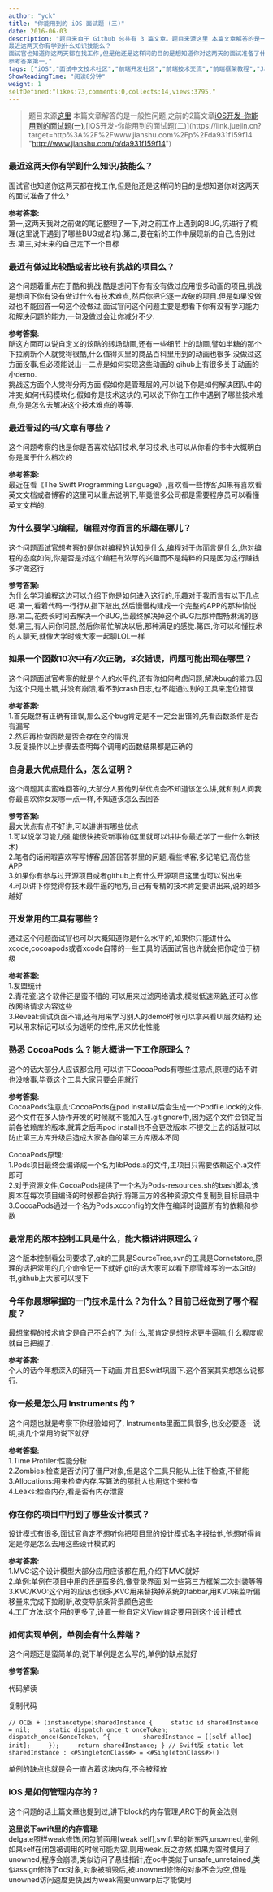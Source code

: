 ```yaml
---
author: "yck"
title: "你能用到的 iOS 面试题 (三)"
date: 2016-06-03
description: "题目来自于 Github 总共有 3 篇文章。题目来源这里 本篇文章解答的是一般性问题,之前的2篇文章iOS开发-你能用到的面试题(一),iOS开发-你能用到的面试题(二)
最近这两天你有学到什么知识技能么？
面试官也知道你这两天都在找工作,但是他还是这样问的目的是想知道你对这两天的面试准备了什么?
参考答案第一,"
tags: ["iOS","面试中文技术社区","前端开发社区","前端技术交流","前端框架教程","JavaScript 学习资源","CSS 技巧与最佳实践","HTML5 最新动态","前端工程师职业发展","开源前端项目","前端技术趋势"]
ShowReadingTime: "阅读8分钟"
weight: 1
selfDefined:"likes:73,comments:0,collects:14,views:3795,"
---
```

> 题目来源[这里](https://link.juejin.cn?target=https%3A%2F%2Fgithub.com%2Flzyy%2FiOS-Developer-Interview-Questions "https://github.com/lzyy/iOS-Developer-Interview-Questions") 本篇文章解答的是一般性问题,之前的2篇文章[iOS开发-你能用到的面试题(一)](https://link.juejin.cn?target=http%3A%2F%2Fwww.jianshu.com%2Fp%2Fc22886db98ec "http://www.jianshu.com/p/c22886db98ec"),[iOS开发-你能用到的面试题(二)](https://link.juejin.cn?target=http%3A%2F%2Fwww.jianshu.com%2Fp%2Fda931f159f14 "http://www.jianshu.com/p/da931f159f14")

### 最近这两天你有学到什么知识/技能么？

面试官也知道你这两天都在找工作,但是他还是这样问的目的是想知道你对这两天的面试准备了什么?

**参考答案:**  
第一,这两天我对之前做的笔记整理了一下,对之前工作上遇到的BUG,坑进行了梳理(这里说下遇到了哪些BUG或者坑).第二,要在新的工作中展现新的自己,告别过去.第三,对未来的自己定下一个目标

### 最近有做过比较酷或者比较有挑战的项目么？

这个问题着重点在于酷和挑战.酷是想问下你有没有做过应用很多动画的项目,挑战是想问下你有没有做过什么有技术难点,然后你把它逐一攻破的项目.但是如果没做过也不能回答一句这个没做过,面试官问这个问题主要是想看下你有没有学习能力和解决问题的能力,一句没做过会让你减分不少.

**参考答案:**  
酷这方面可以说自定义的炫酷的转场动画,还有一些细节上的动画,譬如半糖的那个下拉刷新个人就觉得很酷,什么值得买里的商品百科里用到的动画也很多.没做过这方面没事,但必须能说出一二点是如何实现这些动画的,gihub上有很多关于动画的小demo.  
挑战这方面个人觉得分两方面.假如你是管理层的,可以说下你是如何解决团队中的冲突,如何代码模块化.假如你是技术这块的,可以说下你在工作中遇到了哪些技术难点,你是怎么去解决这个技术难点的等等.

### 最近看过的书/文章有哪些？

这个问题考察的也是你是否喜欢钻研技术,学习技术,也可以从你看的书中大概明白你是属于什么档次的

**参考答案:**  
最近在看《The Swift Programming Language》,喜欢看一些博客,如果有喜欢看英文文档或者博客的这里可以重点说明下,毕竟很多公司都是需要程序员可以看懂英文文档的.

### 为什么要学习编程，编程对你而言的乐趣在哪儿？

这个问题面试官想考察的是你对编程的认知是什么,编程对于你而言是什么,你对编程的态度如何,你是否是对这个编程有浓厚的兴趣而不是纯粹的只是因为这行赚钱多才做这行

**参考答案:**  
为什么学习编程这边可以介绍下你是如何进入这行的,乐趣对于我而言有以下几点吧.第一,看着代码一行行从指下敲出,然后慢慢构建成一个完整的APP的那种愉悦感.第二,花费长时间去解决一个BUG,当最终解决掉这个BUG后那种酣畅淋漓的感觉.第三,有人问你问题,然后你帮忙解决以后,那种满足的感觉.第四,你可以和懂技术的人聊天,就像大学时候大家一起聊LOL一样

### 如果一个函数10次中有7次正确，3次错误，问题可能出现在哪里？

这个问题面试官考察的就是个人的水平的,还有你如何考虑问题,解决bug的能力.因为这个只是出错,并没有崩溃,看不到crash日志,也不能通过别的工具来定位错误

**参考答案:**  
1.首先既然有正确有错误,那么这个bug肯定是不一定会出错的,先看函数条件是否有漏写  
2.然后再检查函数是否会存在空的情况  
3.反复操作以上步骤去查明每个调用的函数结果都是正确的

### 自身最大优点是什么，怎么证明？

这个问题其实蛮难回答的,大部分人要他列举优点会不知道该怎么讲,就和别人问我你最喜欢你女友哪一点一样,不知道该怎么去回答

**参考答案:**  
最大优点有点不好讲,可以讲讲有哪些优点  
1.可以说学习能力强,能很快接受新事物(这里就可以讲讲你最近学了一些什么新技术)  
2.笔者的话闲暇喜欢写写博客,回答回答群里的问题,看些博客,多记笔记,高仿些APP  
3.如果你有参与过开源项目或者github上有什么开源项目这里也可以说出来  
4.可以讲下你觉得你技术最牛逼的地方,自己有专精的技术肯定要讲出来,说的越多越好

### 开发常用的工具有哪些？

通过这个问题面试官也可以大概知道你是什么水平的,如果你只能讲什么xcode,cocoapods或者xcode自带的一些工具的话面试官也许就会把你定位于初级

**参考答案:**  
1.友盟统计  
2.青花瓷:这个软件还是蛮不错的,可以用来过滤网络请求,模拟低速网路,还可以修改网络请求内容这些  
3.Reveal:调试页面不错,还有用来学习别人的demo时候可以拿来看UI层次结构,还可以用来标记可以设为透明的控件,用来优化性能

### 熟悉 CocoaPods 么？能大概讲一下工作原理么？

这个的话大部分人应该都会用,可以讲下CocoaPods有哪些注意点,原理的话不讲也没啥事,毕竟这个工具大家只要会用就行

**参考答案:**  
CocoaPods注意点:CocoaPods在pod install以后会生成一个Podfile.lock的文件,这个文件在多人协作开发的时候就不能加入在.gitignore中,因为这个文件会锁定当前各依赖库的版本,就算之后再pod install也不会更改版本,不提交上去的话就可以防止第三方库升级后造成大家各自的第三方库版本不同

CocoaPods原理:  
1.Pods项目最终会编译成一个名为libPods.a的文件,主项目只需要依赖这个.a文件即可  
2.对于资源文件,CocoaPods提供了一个名为Pods-resources.sh的bash脚本,该脚本在每次项目编译的时候都会执行,将第三方的各种资源文件复制到目标目录中  
3.CocoaPods通过一个名为Pods.xcconfig的文件在编译时设置所有的依赖和参数

### 最常用的版本控制工具是什么，能大概讲讲原理么？

这个版本控制看公司要求了,git的工具是SourceTree,svn的工具是Cornetstore,原理的话把常用的几个命令记一下就好,git的话大家可以看下廖雪峰写的一本Git的书,github上大家可以搜下

### 今年你最想掌握的一门技术是什么？为什么？目前已经做到了哪个程度？

最想掌握的技术肯定是自己不会的了,为什么,那肯定是想技术更牛逼嘛,什么程度呢就自己把握了.

**参考答案:**  
个人的话今年想深入的研究一下动画,并且把Switf巩固下.这个答案其实想怎么说都行.

### 你一般是怎么用 Instruments 的？

这个问题也就是考察下你经验如何了, Instruments里面工具很多,也没必要逐一说明,挑几个常用的说下就好

**参考答案:**  
1.Time Profiler:性能分析  
2.Zombies:检查是否访问了僵尸对象,但是这个工具只能从上往下检查,不智能  
3.Allocations:用来检查内存,写算法的那批人也用这个来检查  
4.Leaks:检查内存,看是否有内存泄露

### 你在你的项目中用到了哪些设计模式？

设计模式有很多,面试官肯定不想听你把项目里的设计模式名字报给他,他想听得肯定是你是怎么去用这些设计模式的

**参考答案:**  
1.MVC:这个设计模型大部分应用应该都在用,介绍下MVC就好  
2.单例:单例在项目中用的还是蛮多的,像登录界面,对一些第三方框架二次封装等等  
3.KVC/KVO:这个用的应该也很多,KVC用来替换掉系统的tabbar,用KVO来监听偏移量来完成下拉刷新,改变导航条背景颜色这些  
4.工厂方法:这个用的更多了,设置一些自定义View肯定要用到这个设计模式

### 如何实现单例，单例会有什么弊端？

这个问题还是蛮简单的,说下单例是怎么写的,单例的缺点就好

**参考答案:**

 代码解读

复制代码

`// OC版 + (instancetype)sharedInstance {     static id sharedInstance = nil;     static dispatch_once_t onceToken;     dispatch_once(&onceToken, ^{         sharedInstance = [[self alloc] init];     });     return sharedInstance; } // Swift版 static let sharedInstance : <#SingletonClass#> = <#SingletonClass#>()`

单例的缺点也就是会一直占着这块内存,不会被释放

### iOS 是如何管理内存的？

这个问题的话上篇文章也提到过,讲下block的内存管理,ARC下的黄金法则

**这里说下swift里的内存管理**:  
delgate照样weak修饰,闭包前面用\[weak self\],swift里的新东西,unowned,举例,如果self在闭包被调用的时候可能为空,则用weak,反之亦然,如果为空时使用了unowned,程序会崩溃,类似访问了悬挂指针,在oc中类似于unsafe\_unretained,类似assign修饰了oc对象,对象被销毁后,被unowned修饰的对象不会为空,但是unowned访问速度更快,因为weak需要unwarp后才能使用